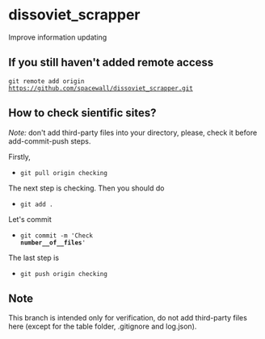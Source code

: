 # dissoviet_scrapper
Improve information updating

## If you still haven't added remote access

<code>git remote add origin https://github.com/spacewall/dissoviet_scrapper.git</code>

## How to check sientific sites?

*Note:* don't add third-party files into your directory, please, check it before add-commit-push steps.

Firstly,
- <code>git pull origin checking</code>

The next step is checking. Then you should do
- <code>git add .</code>

Let's commit
- <code>git commit -m 'Check __number__of__files__'</code>

The last step is
- <code>git push origin checking</code>

## Note
This branch is intended only for verification, do not add third-party files here (except for the table folder, .gitignore and log.json).
